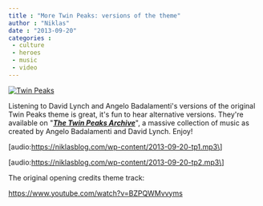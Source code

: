 ```yaml
---
title : "More Twin Peaks: versions of the theme"
author : "Niklas"
date : "2013-09-20"
categories : 
 - culture
 - heroes
 - music
 - video
---
```


[![Twin Peaks](https://niklasblog.com/wp-content/2013-09-20_1025.png)](https://niklasblog.com/wp-content/2013-09-20_1025.png)

Listening to David Lynch and Angelo Badalamenti's versions of the original Twin Peaks theme is great, it's fun to hear alternative versions. They're available on "**_[The Twin Peaks Archive](http://en.wikipedia.org/wiki/Music_of_Twin_Peaks#The_Twin_Peaks_Archive)_**", a massive collection of music as created by Angelo Badalamenti and David Lynch. Enjoy!

\[audio:https://niklasblog.com/wp-content/2013-09-20-tp1.mp3\]

\[audio:https://niklasblog.com/wp-content/2013-09-20-tp2.mp3\]

The original opening credits theme track:

https://www.youtube.com/watch?v=BZPQWMvvyms
